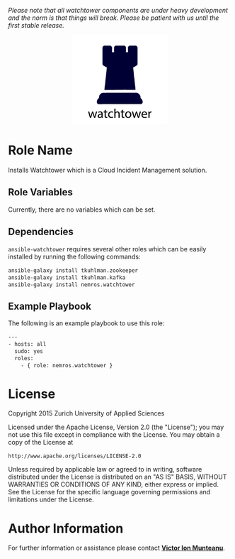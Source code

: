 *Please note that all watchtower components are under heavy development and the norm is that things will break. Please be patient with us until the first stable release.*

<div align="center">
	<img src="https://raw.githubusercontent.com/icclab/watchtower-common/master/watchtower.png" alt="Watchtower" title="Watchtower">
</div>

# Role Name

Installs Watchtower which is a Cloud Incident Management solution.

## Role Variables

Currently, there are no variables which can be set.

## Dependencies

`ansible-watchtower` requires several other roles which can be easily installed by running the following commands:

```
ansible-galaxy install tkuhlman.zookeeper
ansible-galaxy install tkuhlman.kafka
ansible-galaxy install nemros.watchtower
```


## Example Playbook

The following is an example playbook to use this role:

```
---
- hosts: all
  sudo: yes
  roles:
    - { role: nemros.watchtower }
```

# License

Copyright 2015 Zurich University of Applied Sciences

Licensed under the Apache License, Version 2.0 (the "License");
you may not use this file except in compliance with the License.
You may obtain a copy of the License at

    http://www.apache.org/licenses/LICENSE-2.0
    
Unless required by applicable law or agreed to in writing, software
distributed under the License is distributed on an "AS IS" BASIS,
WITHOUT WARRANTIES OR CONDITIONS OF ANY KIND, either express or
implied.
See the License for the specific language governing permissions and
limitations under the License.

# Author Information

For further information or assistance please contact [**Victor Ion Munteanu**](https://github.com/nemros).